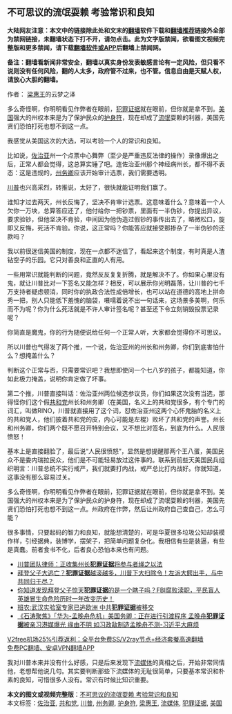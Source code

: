  <h2>不可思议的流氓耍赖 考验常识和良知</h2> <p class="notice"><b>大陆网友注意：本文中的链接除此处和文末的<a href="https://github.com/bannedbook/fanqiang" >翻墙</a>软件下载和<a href="https://github.com/killgcd/justmysocks/blob/master/README.md">翻墙推荐</a>链接外全部为禁网链接，未翻墙状态下打不开，请勿点击。此为文字版禁闻，欲看图文视频完整版和更多禁闻，请下载<a href="https://github.com/bannedbook/fanqiang">翻墙软件或APP</a>后翻墙上禁闻网。</p><p>备注：翻墙看新闻非常安全，翻墙以真实身份发表敏感言论有一定风险，但只看不说则没有任何风险，翻的人太多，政府管不过来，也不管。信息自由是天赋人权，请放心大胆的翻墙。</b></p>  <div class="entry"> <p>作者： <a href="https://www.bannedbook.org/bnews/tag/%e6%a2%81%e6%83%a0%e7%8e%8b/" class="st_tag internal_tag" rel="tag" title="标签 梁惠王 下的日志">梁惠王</a>的云梦之泽</p> <p id="summary">多么奇怪啊，你明明看见作弊者在眼前，<a href="https://www.bannedbook.org/bnews/tag/%E7%8A%AF%E7%BD%AA%E8%AF%81%E6%8D%AE/" class="st_tag internal_tag" rel="tag" title="标签 犯罪证据 下的日志">犯罪证据</a>就在眼前，但你就是拿不到。<a href="https://www.bannedbook.org/bnews/tag/%e7%be%8e%e5%9b%bd/" class="st_tag internal_tag" rel="tag" title="标签 美国 下的日志">美国</a>强大的州权本来是为了保护民众的<a href="https://www.bannedbook.org/bnews/tag/%e6%8a%a4%e8%ba%ab%e7%ac%a6/" class="st_tag internal_tag" rel="tag" title="标签 护身符 下的日志">护身符</a>，现在却成了<span class='wp_keywordlink'><a href="https://www.bannedbook.org/forum11/topic282.html" title="禁片：评中国共产党的流氓本性" target="_blank">流氓</a></span>耍赖的利器，美国先贤们恐怕打死也想不到这一点。</p> <p id="conimg">我感觉从美国这次的大选，可以考验一个人的常识和良知。</p> <p>比如说，<a href="https://www.bannedbook.org/bnews/tag/%E4%BD%90%E6%B2%BB%E4%BA%9A/" class="st_tag internal_tag" rel="tag" title="标签 佐治亚 下的日志">佐治亚</a>州一个点票中心舞弊（至少是严重违反法律的操作）录像爆出之后，正常人都会觉得，这总算实锤了吧。连佐治亚州那个神经病州长，都不得不表态：这是违规的，<a href="https://www.bannedbook.org/bnews/tag/%E5%B7%9E%E5%8A%A1%E5%8D%BF/" class="st_tag internal_tag" rel="tag" title="标签 州务卿 下的日志">州务卿</a>应该开始审计选票，我们需要透明。</p>  <p><a href="https://www.bannedbook.org/bnews/tag/%e5%b7%9d%e6%99%ae/" class="st_tag internal_tag" rel="tag" title="标签 川普 下的日志">川普</a>也兴高采烈，转推说，太好了，很快就能证明我们赢了。</p> <p>谁知才过去两天，州长反悔了，坚决不肯审计选票。这意味着什么？意味着一个人欠你一万块，总算答应还了，他付给你一把钞票，里面有一半伪钞，你提出异议，要求验钞，但他坚决不肯验，中间因为他伪造过假钞的事传出去了，略微松口，旋即又反悔，死活不肯验。你说，这正常吗？你能答应就接受那掺杂了一半伪钞的还款吗？</p> <p>我以前很迷信美国的制度，现在一点都不迷信了，看起来这个制度，有时真是人渣钻空子的乐园。它只对善良和正直的人有用。</p> <p>一些用常识就能判断的问题，竟然反反复复折腾，就是解决不了。你如果心里没有鬼，就让川普比对一下签名又能怎样？相反，可以展示你光明磊落，让川普的七千万支持者疑虑顿消，同时你的执政合法性成倍增长，也可以站在道德的高地上拼命秀一把，别人只能低下羞愧的脑袋，嗫嚅着说不出一句话来，这场景多美啊，何乐而不为呢？你为什么死活就是不许人审计签名呢？甚至还下令立刻销毁投票记录呢？</p>  <p>你简直是魔鬼，你的行为随便说给任何一个正常人听，大家都会觉得你不可思议。</p> <p>所以川普也气得发了两个推，一个说，佐治亚州的州长和州务卿，你们到底害怕什么？想掩盖什么？</p> <p>判断这个正常与否，只需要常识吧？我想即使问一个七八岁的孩子，都能知道，你如此极力掩盖，说明你肯定做了坏事。</p> <p>第二个推，川普直接叫话：佐治亚州两位候选参议员，你们如果这次没有当选，那得怪你们这个假<a href="https://www.bannedbook.org/bnews/tag/%e5%85%b1%e5%92%8c%e5%85%9a/" class="st_tag internal_tag" rel="tag" title="标签 共和党 下的日志">共和党</a>州长和州务卿（在美国，名义上的共和党很多，有个专门的词汇，叫做RINO，川普就直接用了这个词，怼佐治亚州这两个心怀鬼胎的名义上的共和党人，他们披着共和党的皮，内心可能是左棍）败坏了共和党的声誉。州长和州务卿，你们两个既不愿召开特别会议，又不想比对签名，到底为什么。人民很愤怒！</p>  <p>基本上是直接翻脸了，最后说“人民很愤怒”，显然是想提醒那两个王八蛋，美国民众不是委内瑞拉民众，他们是不可能轻易放过这件事的。联系到前些天美国民兵组织明言：川普总统不实行戒严，我们就要打内战，戒严总比打内战好。你就知道，这事没有那么容易过关。</p> <p>多么奇怪啊，你明明看见作弊者在眼前，犯罪证据就在眼前，但你就是拿不到。美国强大的州权本来是为了保护民众的护身符，现在却成了流氓耍赖的利器，美国先贤们恐怕打死也想不到这一点。州政府在作弊，然后让州政府自己查自己，怎么可能？</p> <p>很多事情，只要起码的智力和良知，就能想清楚的，可是华夏很多垃圾公知却装模作样，引经据典，装博学，摆架子，把简单问题复杂化。我相信有些是装逼，有些是真蠢。前者食书不化，后者良心恐怕本来也有问题。</p> <ul class='op-related-articles' title='相关阅读'> <li><a href='https://www.bannedbook.org/bnews/bannedvideo/20201121/1434810.html' target='_blank'>川普团队律师：正收集州长<b>犯罪证据</b>将参与者绳之以法</a></li> <li><a href='https://www.bannedbook.org/bnews/bannedvideo/20201021/1417648.html' target='_blank'>拜登父子大逃亡？<b>犯罪证据</b>越滚越多，川普下大扫除令！左派大鳄出手，与中共同归于尽？</a></li> <li><a href='https://www.bannedbook.org/bnews/bannedvideo/20201020/1416765.html' target='_blank'>你知道发现拜登父子惊天<b>犯罪证据</b>的是一个瞎子吗？FBI腐败渎职，平民盲人英雄冒生命危险历时一年改变历史！</a></li> <li><a href='https://www.bannedbook.org/bnews/cbnews/20200713/1360060.html' target='_blank'>班农:武汉实验室专家已逃欧洲 中共<b>犯罪证据</b>被移交</a></li> <li><a href='https://www.bannedbook.org/bnews/cbnews/20181219/1049302.html' target='_blank'>《石涛聚焦》「华为-孟晚舟危机」美国务卿：正在进行引渡程序 孟晚舟<b>犯罪证据</b>被亲习港媒爆光 缘由不明 如习政敌制造孟晚舟不测-习近平大麻烦 </a></li> </ul> <p class="texttj"> <a href="https://github.com/bannedbook/fanqiang/wiki/V2ray%E6%9C%BA%E5%9C%BA" target="_blank">V2free机场25%引荐返利：全平台免费SS/V2ray节点+经济套餐高速翻墙</a><br/> <a href="https://github.com/bannedbook/fanqiang/wiki/%E7%A6%81%E9%97%BB%E7%BD%91%E5%AE%89%E5%8D%93%E7%BF%BB%E5%A2%99%E6%96%B0%E9%97%BBAPP" target="_blank">免费PC翻墙、安卓VPN翻墙APP</a></p><p>我对川普本来并没有什么好感，只是后来发现下<a href="https://www.bannedbook.org/bnews/tag/%E6%B5%81%E5%AA%92%E4%BD%93/" class="st_tag internal_tag" rel="tag" title="标签 流媒体 下的日志">流媒体</a>的真相之后，开始非常同情他，老想帮他说几句。其实要判断那些下流媒体的无耻很简单，只要基本常识和朴素的良知，可惜很多人没有。常识有时候比知识重要。</p> <a name='sharetosocial'></a>       <div><b>本文的图文或视频完整版</b>：<a href='https://www.bannedbook.org/bnews/comments/20201210/1445215.html'>不可思议的流氓耍赖 考验常识和良知</a></div>  </div><!--END ENTRY--> <div class="postfooter"> <div>本文标签：<a href="https://www.bannedbook.org/bnews/tag/%E4%BD%90%E6%B2%BB%E4%BA%9A/" rel="tag">佐治亚</a>, <a href="https://www.bannedbook.org/bnews/tag/%e5%85%b1%e5%92%8c%e5%85%9a/" rel="tag">共和党</a>, <a href="https://www.bannedbook.org/bnews/tag/%e5%b7%9d%e6%99%ae/" rel="tag">川普</a>, <a href="https://www.bannedbook.org/bnews/tag/%E5%B7%9E%E5%8A%A1%E5%8D%BF/" rel="tag">州务卿</a>, <a href="https://www.bannedbook.org/bnews/tag/%e6%8a%a4%e8%ba%ab%e7%ac%a6/" rel="tag">护身符</a>, <a href="https://www.bannedbook.org/bnews/tag/%e6%a2%81%e6%83%a0%e7%8e%8b/" rel="tag">梁惠王</a>, <a href="https://www.bannedbook.org/bnews/tag/%E6%B5%81%E5%AA%92%E4%BD%93/" rel="tag">流媒体</a>, <a href="https://www.bannedbook.org/bnews/tag/%E7%8A%AF%E7%BD%AA%E8%AF%81%E6%8D%AE/" rel="tag">犯罪证据</a>, <a href="https://www.bannedbook.org/bnews/tag/%e7%be%8e%e5%9b%bd/" rel="tag">美国</a></div>  </div><!--END POSTFOOTER--> 